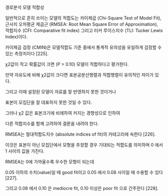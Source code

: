경로분석 모델 적합성



일반적으로 흔히 쓰이는 모델의 적합도는 카이제곱 (Chi-Square Test of Model Fit),근사치 오차평균 제곱근 (RMSEA: Root Mean Square Error of Approximation), 적합지수 (CFI: Comparative fit index) 그리고 터커 루이스지수 (TLI: Tucker Lewis Index)이다. 



 

카이제곱 검정 (CMIN)은 모델적합도 기준 중에서 통계적 유의성을 유일하게 검정할 수 있는 측정치이다 [225].
 

χ2값이 작고 확률값이 크면 (P > 0.10) 모델이 적합하다고 평가한다. 


만약 자유도에 비해 χ2값이 크다면 표본공분산행렬과 적합행렬이 유의적인 차이가 있다.
 

그리고 이때 설정된 모델이 자료를 잘 반영하지 못한 것이거나 


표본이 모집단을 잘 대표하지 못한 것일 수 있다. 



 

그러나 χ2 값은 표본크기에 비례하여 커지는 경향성으로 인하여 


다른 적합지수를 함께 고려하여 결론을 내려야 한다. 



 

RMSEA는 절대적합도지수 (absolute indices of fit)의 카테고리에 속한다 [226].
 

이것은 표본이 아닌 모집단에서 모형을 추정할 경우 기대되는 적합도를 의미하며 0 에서 1 사이의 값을 가진다.
 

RMSEA는 0에 가까울수록 우수한 모형이 되는데 


0.05 이하의 수치(value)일 때 good fit이고 0.05 에서 0.08 사이일 때 수용할 수 있다 [227]. 


그리고 0.08 에서 0.10 은 mediocre fit, 0.10 이상은 poor fit 으로 간주한다 [228].

